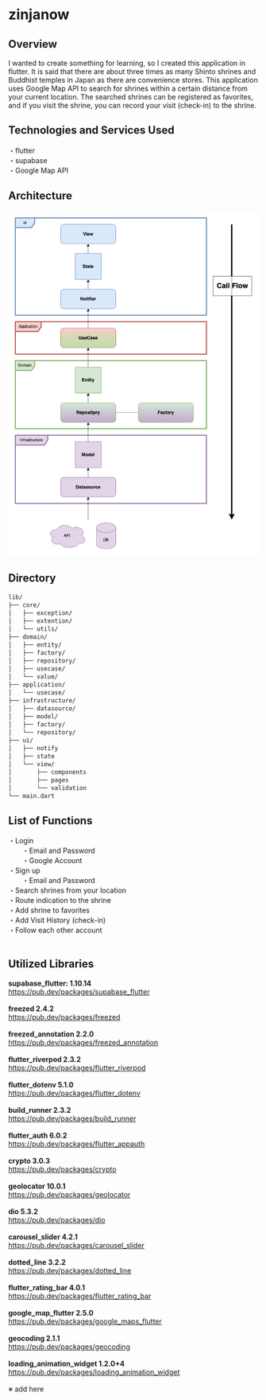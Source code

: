 # zinjanow

## Overview

I wanted to create something for learning, so I created this application in flutter. It is said that there are about three times as many Shinto shrines and Buddhist temples in Japan as there are convenience stores. This application uses Google Map API to search for shrines within a certain distance from your current location. The searched shrines can be registered as favorites, and if you visit the shrine, you can record your visit (check-in) to the shrine. <br />

## Technologies and Services Used

・flutter <br />
・supabase <br />
・Google Map API<br />

## Architecture
![Alt text](zinjanow_structure.png)

## Directory

```
lib/
├── core/
│   ├── exception/
│   ├── extention/
│   └── utils/
├── domain/
│   ├── entity/
│   ├── factory/
│   ├── repository/
│   ├── usecase/
│   └── value/
├── application/
│   └── usecase/
├── infrastructure/
│   ├── datasource/
│   ├── model/
│   ├── factory/
│   └── repository/
├── ui/
│   ├── notify
│   ├── state
│   └── view/
│       ├── components
│       ├── pages
│       └── validation
└── main.dart
```
## List of Functions

・Login <br />
　　・Email and Password <br />
　　・Google Account <br />
・Sign up <br />
　　・Email and Password <br />
・Search shrines from your location <br />
・Route indication to the shrine <br />
・Add shrine to favorites  <br />
・Add Visit History (check-in) <br />
・Follow each other account <br />
<br />

## Utilized Libraries
<b>supabase_flutter: 1.10.14</b><br />
https://pub.dev/packages/supabase_flutter<br />
<br />
<b>freezed 2.4.2</b><br />
https://pub.dev/packages/freezed<br />
<br />
<b>freezed_annotation 2.2.0</b><br />
https://pub.dev/packages/freezed_annotation<br />
<br />
<b>flutter_riverpod 2.3.2</b><br />
https://pub.dev/packages/flutter_riverpod<br />
<br />
<b>flutter_dotenv 5.1.0</b><br />
https://pub.dev/packages/flutter_dotenv<br />
<br />
<b>build_runner 2.3.2</b><br />
https://pub.dev/packages/build_runner<br />
<br />
<b>flutter_auth 6.0.2</b><br />
https://pub.dev/packages/flutter_appauth<br />
<br />
<b>crypto 3.0.3</b><br />
https://pub.dev/packages/crypto<br />
<br />
<b>geolocator 10.0.1</b><br />
https://pub.dev/packages/geolocator<br />
<br />
<b>dio 5.3.2</b><br />
https://pub.dev/packages/dio<br />
<br />
<b>carousel_slider 4.2.1</b><br />
https://pub.dev/packages/carousel_slider<br />
<br />
<b>dotted_line 3.2.2</b><br />
https://pub.dev/packages/dotted_line<br />
<br />
<b>flutter_rating_bar 4.0.1</b><br />
https://pub.dev/packages/flutter_rating_bar<br />
<br />
<b>google_map_flutter 2.5.0</b><br />
https://pub.dev/packages/google_maps_flutter<br />
<br />
<b>geocoding 2.1.1</b><br />
https://pub.dev/packages/geocoding<br />
<br />
<b>loading_animation_widget 1.2.0+4</b><br />
https://pub.dev/packages/loading_animation_widget<br />
<br />
※ add here<br />
<br />